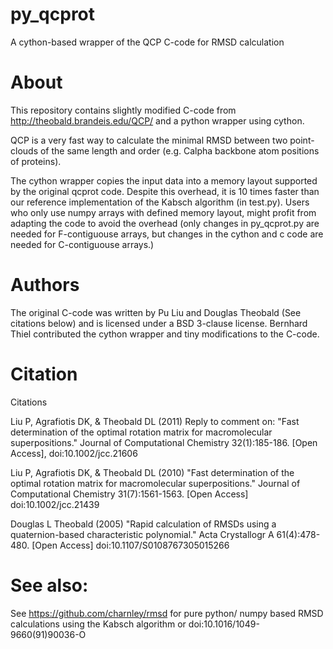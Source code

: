 # py_qcprot
A cython-based wrapper of the QCP C-code for RMSD calculation

# About

This repository contains slightly modified C-code from http://theobald.brandeis.edu/QCP/ 
and a python wrapper using cython.

QCP is a very fast way to calculate the minimal RMSD between two point-clouds of the same 
length and order (e.g. Calpha backbone atom positions of proteins).

The cython wrapper copies the input data into a memory layout supported by the original qcprot
code. Despite this overhead, it is 10 times faster than our reference implementation of the Kabsch algorithm (in test.py).
Users who only use numpy arrays with defined memory layout,
might profit from adapting the code to avoid the overhead (only changes in py_qcprot.py are needed for 
F-contiguouse arrays, but changes in the cython and c code are needed for C-contiguouse arrays.)

# Authors

The original C-code was written by Pu Liu and Douglas Theobald (See citations below) 
and is licensed under a BSD 3-clause license.
Bernhard Thiel contributed the cython wrapper and tiny modifications to the C-code.

# Citation

Citations

Liu P, Agrafiotis DK, & Theobald DL (2011)
Reply to comment on: "Fast determination of the optimal rotation matrix for macromolecular superpositions."
Journal of Computational Chemistry 32(1):185-186. [Open Access], doi:10.1002/jcc.21606

Liu P, Agrafiotis DK, & Theobald DL (2010)
"Fast determination of the optimal rotation matrix for macromolecular superpositions."
Journal of Computational Chemistry 31(7):1561-1563. [Open Access] doi:10.1002/jcc.21439

Douglas L Theobald (2005)
"Rapid calculation of RMSDs using a quaternion-based characteristic polynomial."
Acta Crystallogr A 61(4):478-480. [Open Access] doi:10.1107/S0108767305015266 

# See also:
See https://github.com/charnley/rmsd for pure python/ numpy based RMSD calculations
using the Kabsch algorithm or doi:10.1016/1049-9660(91)90036-O

